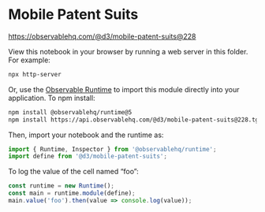 # Mobile Patent Suits

https://observablehq.com/@d3/mobile-patent-suits@228

View this notebook in your browser by running a web server in this folder. For
example:

```sh
npx http-server
```

Or, use the [Observable Runtime](https://github.com/observablehq/runtime) to
import this module directly into your application. To npm install:

```sh
npm install @observablehq/runtime@5
npm install https://api.observablehq.com/@d3/mobile-patent-suits@228.tgz?v=3
```

Then, import your notebook and the runtime as:

```js
import { Runtime, Inspector } from '@observablehq/runtime';
import define from '@d3/mobile-patent-suits';
```

To log the value of the cell named “foo”:

```js
const runtime = new Runtime();
const main = runtime.module(define);
main.value('foo').then(value => console.log(value));
```
